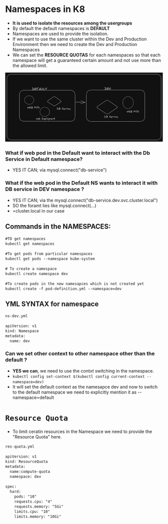 # Namespaces in K8

- **It is used to isolate the resources among the usergroups**
- By default the default namespaces is **DEFAULT**
- Namespaces are used to provide the isolation.
- If we want to use the same cluster within the Dev and Production Environment then we need to create the Dev and Production Namespaces
- We can set the **RESOURCE QUOTAS** for each namespaces so that each namespace will get a guaranteed certain amount and not use more than the allowed limit.

![Alt text](image-1.png)

### What if web pod in the Default want to interact with the Db Service in Default namespace?
- YES IT CAN; via mysql.connect("db-service")

### What if the web pod in the Default NS wants to interact it with DB service in DEV namespace ?
- YES IT CAN; via the mysql.connect("db-service.dev.svc.cluster.local")
- SO the foramt lies like mysql.connect(<service-name>.<namespace>.<service>.<DOMAIN>)
- <DOMAIN>=cluster.local in our case


## Commands in the NAMESPACES:

```
#TO get namespaces
kubectl get namespaces

#To get pods from particular namespaces
kubectl get pods --namespace kube-system

# To create a namespace
kubectl create namespace dev

#To create pods in the new namesapces which is not created yet
kubectl create -f pod-definition.yml --namespace=dev
```

## YML SYNTAX for namespace

```
ns-dev.yml

apiVersion: v1
kind: Namespace
metadata:
  name: dev

```
### Can we set other context to other namespace other than the default ?
- **YES we can**, we need to use the contxt switching in the namespace.
- ``kubectl config set-context $(kubectl config current-context --namespace=dev)``
- It will set the default context as the namesapce dev and now to switch to the default namespace we need to explicitly mention it as --namespace=default


# ``Resource Quota``

- To limit ceratin resources in the Namespace we need to provide the "Resource Quota" here.

```
res-quota.yml

apiVersion: v1
kind: ResourceQuota
metadata:
  name:compute-quota
  namespace: dev

spec: 
  hard:
    pods: "10"
    requests.cpu: "4"
    requests.memory: "5Gi"
    limits.cpu: "10"
    limits.memory: "10Gi"

```
